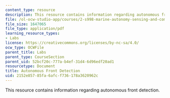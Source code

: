 ```yaml
---
content_type: resource
description: This resource contains information regarding autonomous front detection.
file: /ol-ocw-studio-app/courses/2-s998-marine-autonomy-sensing-and-communications-spring-2012/2152e85785fa6afcf736178a3620962c_MIT2_S998S12_Lab15.pdf
file_size: 1647065
file_type: application/pdf
learning_resource_types:
- Labs
license: https://creativecommons.org/licenses/by-nc-sa/4.0/
ocw_type: OCWFile
parent_title: Labs
parent_type: CourseSection
parent_uid: 52bcf20c-777a-b4ef-31d4-6d96edf20ad1
resourcetype: Document
title: Autonomous Front Detection
uid: 2152e857-85fa-6afc-f736-178a3620962c
---
```

This resource contains information regarding autonomous front detection.